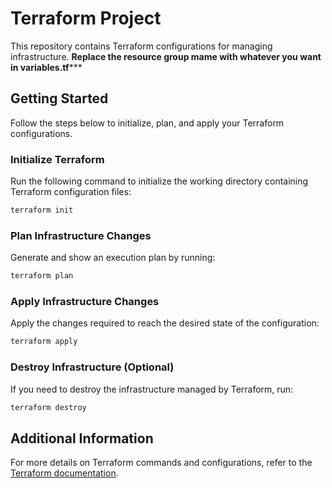 
# Terraform Project

This repository contains Terraform configurations for managing infrastructure. 
****Replace the resource group mame with whatever you want in variables.tf*******

## Getting Started

Follow the steps below to initialize, plan, and apply your Terraform configurations.

### Initialize Terraform

Run the following command to initialize the working directory containing Terraform configuration files:

```sh
terraform init
```

### Plan Infrastructure Changes

Generate and show an execution plan by running:

```sh
terraform plan
```

### Apply Infrastructure Changes

Apply the changes required to reach the desired state of the configuration:

```sh
terraform apply
```

### Destroy Infrastructure (Optional)

If you need to destroy the infrastructure managed by Terraform, run:

```sh
terraform destroy
```

## Additional Information

For more details on Terraform commands and configurations, refer to the [Terraform documentation](https://www.terraform.io/docs).
